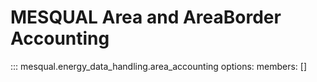 # MESQUAL Area and AreaBorder Accounting
::: mesqual.energy_data_handling.area_accounting
    options:
        members: []